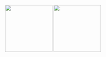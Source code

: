 <p align="center">
    <span>
        <img height="150" src="https://github-readme-stats.vercel.app/api/top-langs/?username=amrwc&cache_seconds=1800&theme=darcula&layout=compact&hide_title=true&hide=html,css,scss,xslt,rich%20text%20format&exclude_repo=amrwc.github.io,mrc-converter-suite">
    </span>
    <span>
        <img height="150" src="https://github-readme-stats.vercel.app/api?username=amrwc&count_private=true&show_icons=true&hide_title=true&theme=darcula&cache_seconds=1800">
    </span>
</p>
